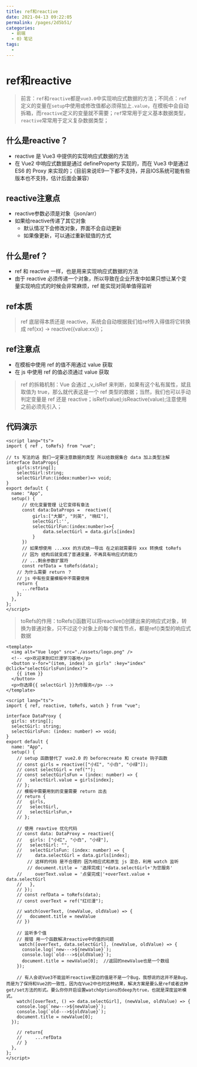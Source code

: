 ```yaml
---
title: ref和reactive
date: 2021-04-13 09:22:05
permalink: /pages/2d5b51/
categories:
  - 前端
  - 0》笔记
tags:
  - 
---
```


# ref和reactive
> 前言：`ref`和`reactive`都是`vue3.0`中实现响应式数据的方法；不同点：`ref`定义的变量在`setup`中使用或修改值都必须得加上`.value`，在模板中会自动拆箱，而`reactive`定义的变量就不需要；`ref`常常用于定义基本数据类型，`reactive`常常用于定义复杂数据类型；


## 什么是reactive？
- reactive 是 Vue3 中提供的实现响应式数据的方法
- 在 Vue2 中响应式数据是通过 defineProperty 实现的，而在 Vue3 中是通过 ES6 的 Proxy 来实现的；（目前来说IE9一下都不支持，并且IOS系统可能有些版本也不支持，估计后面会兼容）

## reactive注意点
- reactive参数必须是对象（json/arr）
- 如果给reactive传递了其它对象
  - 默认情况下会修改对象，界面不会自动更新
  - 如果像更新，可以通过重新赋值的方式

## 什么是ref？
- ref 和 reactive 一样，也是用来实现响应式数据的方法
- 由于 reactive 必须传递一个对象，所以导致在企业开发中如果只想让某个变量实现响应式的时候会非常麻烦，ref 能实现对简单值得监听

## ref本质
> ref 底层得本质还是 reactive，系统会自动根据我们给ref传入得值将它转换成 ref(xx) -> reactive({value:xx})；

## ref注意点
- 在模板中使用 ref 的值不用通过 value 获取
- 在 js 中使用 ref 的值必须通过 value 获取

> ref 的拆箱机制：Vue 会通过 _v_isRef 来判断，如果有这个私有属性，斌且取值为 true，那么就代表这是一个 ref 类型的数据；当然，我们也可以手动判定变量是 ref 还是 reactive；isRef(value);isReactive(value);注意使用之前必须先引入；

## 代码演示
```vue
<script lang="ts">
import { ref , toRefs} from "vue";

// ts 写法的话 我们一定要注意数据的类型 所以给数据集合 data 加上类型注解
interface DataProps{
    girls:string[];
    selectGirl:string;
    selectGirlFun:(index:number)=> void;
}
export default {
  name: "App",
  setup() {
      // 优化变量管理 让它变得有章法
      const data:DataProps =  reactive({
          girls:["大脚", "刘英", "晓红"],
          selectGirl:'',
          selectGirlFun:(index:number)=>{
              data.selectGirl = data.girls[index]
          }
      })
      // 如果想使用 ...xxx 的方式统一导出 在之前就需要将 xxx 转换成 toRefs
      // 因为 结构后就变成了普通变量，不再具有响应式的能力
      // ...剩余参数扩展符
      const refData = toRefs(data);
    // 为什么需要 return ？
    // js 中有些变量模板中不需要使用
    return {
      ...refData
    };
  },
};
</script>
```

> toRefs的作用：toRefs()函数可以将reactive()创建出来的响应式对象，转换为普通对象，只不过这个对象上的每个属性节点，都是ref()类型的响应式数据

```vue
<template>
  <img alt="Vue logo" src="./assets/logo.png" />
  <!-- <p>欢迎来到红烂漫学习基地</p>
  <button v-for="(item, index) in girls" :key="index" @click="selectGirlsFun(index)">
    {{ item }}
  </button>
  <p>你选择{{ selectGirl }}为你服务</p> -->
</template>

<script lang="ts">
import { ref, reactive, toRefs, watch } from "vue";

interface DataProxy {
  girls: string[];
  selectGirl: string;
  selectGirlsFun: (index: number) => void;
}
export default {
  name: "App",
  setup() {
    // setup 函数替代了 vue2.0 的 beforecreate 和 create 钩子函数
    // const girls = reactive(["小红", "小白", "小绿"]);
    // const selectGirl = ref("");
    // const selectGirlsFun = (index: number) => {
    //   selectGirl.value = girls[index];
    // };
    // 模板中需要用到的变量需要 return 出去
    // return {
    //   girls,
    //   selectGirl,
    //   selectGirlsFun,+
    // };

    // 使用 reavtive 优化代码
    // const data: DataProxy = reactive({
    //   girls: ["小红", "小白", "小绿"],
    //   selectGirl: "",
    //   selectGirlsFun: (index: number) => {
    //     data.selectGirl = data.girls[index];
        // 这样的代码 是不合理的 因为相应式和原生 js 混合，利用 watch 监听
        // document.title = '选择完成|'+data.selectGirl+'为您服务'
    //     overText.value = '点餐完成|'+overText.value + data.selectGirl
    //   },
    // });
    // const refData = toRefs(data);
    // const overText = ref("红烂漫");

    // watch(overText, (newValue, oldValue) => {
    //   document.title = newValue
    // })

    // 监听多个值
    // 报错 用一个函数解决reactive中的值的问题
     watch([overText, data.selectGirl], (newValue, oldValue) => {
      console.log(`new--->${newValue}`);
      console.log(`old--->${oldValue}`);
      document.title = newValue[0];  //返回的newValue也是一个数组
    });

    // 有人会说Vue3不能监听reactive里边的值是不是一个Bug，我想说的这并不是Bug，而是为了保持和Vue2的一致性，因为在Vue2中也时这种结果，解决方案是要么是ref或者这种get/set方法的形式。要么你你开启设置watchOptions的deep为true，也就是深度监听模式。
    watch([overText, () => data.selectGirl], (newValue, oldValue) => {
    console.log(`new--->${newValue}`);
    console.log(`old--->${oldValue}`);
    document.title = newValue[0];
  });

    // return{
    //     ...refData
    // }
  },
};
</script>
```